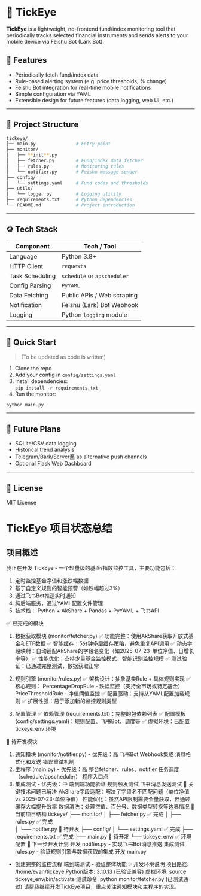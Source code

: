 # 🦉 TickEye

**TickEye** is a lightweight, no-frontend fund/index monitoring tool that periodically tracks selected financial instruments and sends alerts to your mobile device via Feishu Bot (Lark Bot).

## 📌 Features

- Periodically fetch fund/index data
- Rule-based alerting system (e.g. price thresholds, % change)
- Feishu Bot integration for real-time mobile notifications
- Simple configuration via YAML
- Extensible design for future features (data logging, web UI, etc.)

---

## 🧱 Project Structure

```sh
tickeye/
├── main.py               # Entry point
├── monitor/
│   ├── **init**.py
│   ├── fetcher.py        # Fund/index data fetcher
│   ├── rules.py          # Monitoring rules
│   └── notifier.py       # Feishu message sender
├── config/
│   └── settings.yaml     # Fund codes and thresholds
├── utils/
│   └── logger.py         # Logging utility
├── requirements.txt      # Python dependencies
└── README.md             # Project introduction
````

---

## ⚙️ Tech Stack

| Component         | Tech / Tool                  |
|------------------|------------------------------|
| Language          | Python 3.8+                  |
| HTTP Client       | `requests`                   |
| Task Scheduling   | `schedule` or `apscheduler`  |
| Config Parsing    | `PyYAML`                     |
| Data Fetching     | Public APIs / Web scraping   |
| Notification      | Feishu (Lark) Bot Webhook    |
| Logging           | Python `logging` module      |

---

## 🚀 Quick Start

> (To be updated as code is written)

1. Clone the repo
2. Add your config in `config/settings.yaml`
3. Install dependencies:  
   `pip install -r requirements.txt`
4. Run the monitor:

```sh
python main.py
```

---

## 📌 Future Plans

* SQLite/CSV data logging
* Historical trend analysis
* Telegram/Bark/Server酱 as alternative push channels
* Optional Flask Web Dashboard

---

## 📄 License

MIT License

# TickEye 项目状态总结

## 项目概述

我正在开发 TickEye - 一个轻量级的基金/指数监控工具，主要功能包括：

1. 定时监控基金净值和涨跌幅数据
2. 基于自定义规则的智能预警（如跌幅超过3%）
3. 通过飞书Bot推送实时通知
4. 纯后端服务，通过YAML配置文件管理
5. 技术栈： Python + AkShare + Pandas + PyYAML + 飞书API

✅ 已完成的模块
1. 数据获取模块 (monitor/fetcher.py)
✅ 功能完整：使用AkShare获取开放式基金和ETF数据
✅ 智能缓存：5分钟多层缓存策略，避免重复API调用
✅ 动态字段映射：自动适配AkShare的字段名变化（如2025-07-23-单位净值、日增长率等）
✅ 性能优化：支持少量基金监控模式，智能识别监控规模
✅ 测试验证：已通过完整测试，数据获取正常

2. 规则引擎 (monitor/rules.py)
✅ 架构设计：抽象基类Rule + 具体规则实现
✅ 核心规则：
PercentageDropRule - 跌幅监控（支持全市场或特定基金）
PriceThresholdRule - 净值阈值监控
✅ 配置驱动：支持从YAML配置加载规则
✅ 扩展性强：易于添加新的监控规则类型

3. 配置管理
✅ 依赖管理 (requirements.txt)：完整的包依赖列表
✅ 配置模板 (config/settings.yaml)：规则配置、飞书Bot、调度等
✅ 虚拟环境：已配置 tickeye_env 环境

🚧 待开发模块
1. 通知模块 (monitor/notifier.py) - 优先级：高
飞书Bot Webhook集成
消息格式化和发送
错误重试机制
2. 主程序 (main.py) - 优先级：高
整合fetcher、rules、notifier
任务调度（schedule/apscheduler）
程序入口点
3. 集成测试 - 优先级：中
端到端功能验证
规则触发测试
飞书消息发送测试
🔧 关键技术问题已解决
AkShare字段适配：解决了字段名不匹配问题（单位净值 vs 2025-07-23-单位净值）
性能优化：虽然API限制需要全量获取，但通过缓存大幅提升效率
数据清洗：处理空值、百分号、数据类型转换等边界情况
📁 当前项目结构
tickeye/
├── monitor/
│   ├── fetcher.py      ✅ 完成
│   ├── rules.py        ✅ 完成  
│   └── notifier.py     🚧 待开发
├── config/
│   └── settings.yaml   ✅ 完成
├── requirements.txt    ✅ 完成
├── main.py            🚧 待开发
└── tickeye_env/       ✅ 环境配置
🎯 下一步开发计划
开发 notifier.py - 实现飞书Bot消息推送
集成测试 rules.py - 验证规则引擎与数据获取的集成
开发 
main.py
 - 创建完整的监控流程
端到端测试 - 验证整体功能
💡 开发环境说明
项目路径: /home/evan/tickeye
Python版本: 3.10.13 (已验证兼容)
虚拟环境: source tickeye_env/bin/activate
测试命令: python monitor/fetcher.py (已测试通过)
请帮我继续开发TickEye项目，重点关注通知模块和主程序的实现。